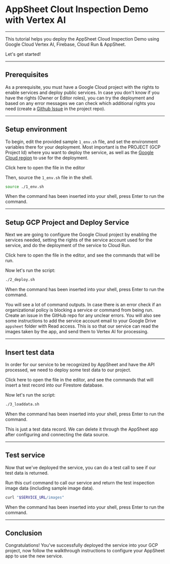 # AppSheet Clout Inspection Demo with Vertex AI

---

This tutorial helps you deploy the AppSheet Cloud Inspection Demo using Google Cloud Vertex AI, Firebase, Cloud Run & AppSheet.

Let's get started!

---

## Prerequisites

As a prerequisite, you must have a Google Cloud project with the rights to enable services and deploy public services. In case you don't know if you have the rights (Owner or Editor roles), you can try the deployment and based on any error messages we can check which additional rights you need (create a [Github Issue](https://github.com/tyayers/appsheet-cloud-inspection-demo/issues) in the project repo).

---

## Setup environment

To begin, edit the provided sample `1_env.sh` file, and set the environment variables there for your deployment. Most important is the PROJECT (GCP Project Id) where you want to deploy the service, as well as the [Google Cloud region](https://cloud.google.com/compute/docs/regions-zones#available) to use for the deployment.

Click <walkthrough-editor-open-file filePath="1_env.sh">here</walkthrough-editor-open-file> to open the file in the editor

Then, source the `1_env.sh` file in the shell.

```sh
source ./1_env.sh
```
When the command has been inserted into your shell, press Enter to run the command.

---

## Setup GCP Project and Deploy Service

Next we are going to configure the Google Cloud project by enabling the services needed, setting the rights of the service account used for the service, and do the deployment of the service to Cloud Run.

Click <walkthrough-editor-open-file filePath="2_deploy.sh">here</walkthrough-editor-open-file> to open the file in the editor, and see the commands that will be run.

Now let's run the script:

```sh
./2_deploy.sh
```
When the command has been inserted into your shell, press Enter to run the command.

<walkthrough-footnote>You will see a lot of command outputs. In case there is an error check if an organizational policy is blocking a service or command from being run. Create an issue in the GitHub repo for any unclear errors. You will also see some instructions to add the service account email to your Google Drive `appsheet` folder with Read access. This is so that our service can read the images taken by the app, and send them to Vertex AI for processing.</walkthrough-footnote>

---

## Insert test data

In order for our service to be recognized by AppSheet and have the API processed, we need to deploy some test data to our project.

Click <walkthrough-editor-open-file filePath="3_loaddata.sh">here</walkthrough-editor-open-file> to open the file in the editor, and see the commands that will insert a test record into our Firestore database.

Now let's run the script:

```sh
./3_loaddata.sh
```
When the command has been inserted into your shell, press Enter to run the command.

<walkthrough-footnote>This is just a test data record. We can delete it through the AppSheet app after configuring and connecting the data source.</walkthrough-footnote>

---

## Test service

Now that we've deployed the service, you can do a test call to see if our test data is returned.

Run this curl command to call our service and return the test inspection image data (including sample image data).

```sh
curl "$SERVICE_URL/images"
```
When the command has been inserted into your shell, press Enter to run the command.

---

## Conclusion
<walkthrough-conclusion-trophy></walkthrough-conclusion-trophy>

Congratulations! You've successfully deployed the service into your GCP project, now follow the walkthrough instructions to configure your AppSheet app to use the new service.
<walkthrough-inline-feedback></walkthrough-inline-feedback>